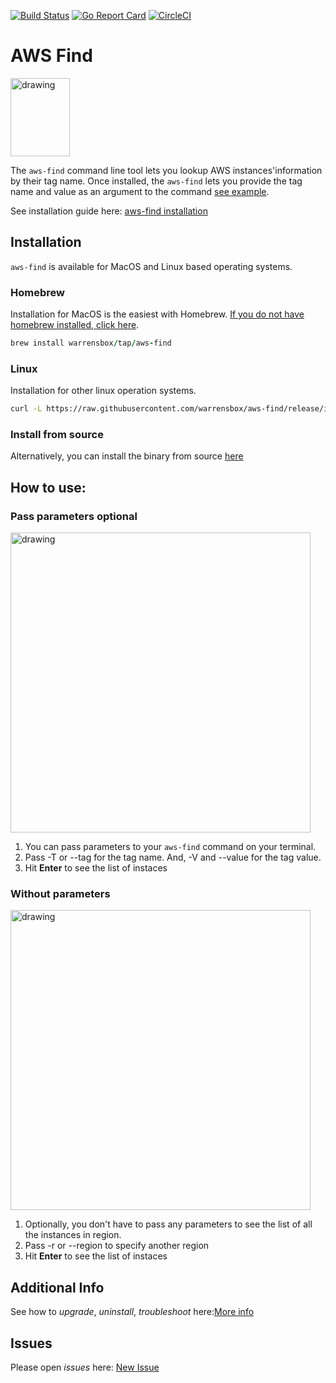 [![Build Status](https://travis-ci.org/warrensbox/aws-find.svg?branch=master)](https://travis-ci.org/warrensbox/aws-find)
[![Go Report Card](https://goreportcard.com/badge/github.com/warrensbox/aws-find)](https://goreportcard.com/report/github.com/warrensbox/aws-find)
[![CircleCI](https://circleci.com/gh/warrensbox/aws-find/tree/release.svg?style=shield&circle-token=518d496e953ed4d63075c0fd84b7bac7af68ac7f)](https://circleci.com/gh/warrensbox/aws-find/tree/release)


# AWS Find

<img style="text-allign:center" src="https://s3.us-east-2.amazonaws.com/kepler-images/warrensbox/aws-find/smallerlogo.png" alt="drawing" width="95" height="125"/>

<!-- ![gopher](https://s3.us-east-2.amazonaws.com/kepler-images/warrensbox/aws-find/logo.png =100x20) -->

The `aws-find` command line tool lets you lookup AWS instances'information by their tag name. 
Once installed, the `aws-find` lets you provide the tag name and value as an argument to the command [see example](#how-to-use). 

See installation guide here: [aws-find installation](https://warrensbox.github.io/aws-find/)

## Installation

`aws-find` is available for MacOS and Linux based operating systems.

### Homebrew

Installation for MacOS is the easiest with Homebrew. [If you do not have homebrew installed, click here](https://brew.sh/). 


```ruby
brew install warrensbox/tap/aws-find
```

### Linux

Installation for other linux operation systems.

```sh
curl -L https://raw.githubusercontent.com/warrensbox/aws-find/release/install.sh | bash
```

### Install from source

Alternatively, you can install the binary from source [here](https://github.com/warrensbox/aws-find/releases) 

## How to use:
### Pass parameters optional
<img align="center" src="https://s3.us-east-2.amazonaws.com/kepler-images/warrensbox/aws-find/aws-findemo.gif" alt="drawing" style="width: 480px;" /> 

1. You can pass parameters to your `aws-find` command on your terminal. 
2. Pass -T or --tag for the tag name. And, -V and --value for the tag value. 
3. Hit **Enter** to see the list of instaces 

### Without parameters
 <img align="center" src="https://s3.us-east-2.amazonaws.com/kepler-images/warrensbox/aws-find/aws-findemo1.gif" alt="drawing" style="width: 480px;" /> 

1. Optionally, you don't have to pass any parameters to see the list of all the instances in region.</li>
2. Pass -r or --region to specify another region</li>
3. Hit **Enter** to see the list of instaces 

## Additional Info

See how to *upgrade*, *uninstall*, *troubleshoot* here:[More info](https://warrensbox.github.io/aws-find/additional)


## Issues

Please open  *issues* here: [New Issue](https://github.com/warrensbox/aws-find/issues)








